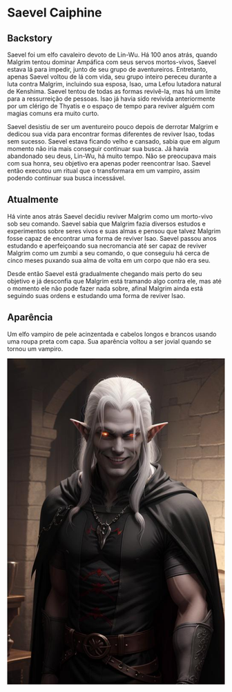 # Saevel Caiphine

## Backstory

Saevel foi um elfo cavaleiro devoto de Lin-Wu. Há 100 anos atrás, quando Malgrim tentou dominar Ampáfica com seus servos mortos-vivos, Saevel estava lá para impedir, junto de seu grupo de aventureiros. Entretanto, apenas Saevel voltou de lá com vida, seu grupo inteiro pereceu durante a luta contra Malgrim, incluindo sua esposa, Isao, uma Lefou lutadora natural de Kenshima. Saevel tentou de todas as formas revivê-la, mas há um limite para a ressurreição de pessoas. Isao já havia sido revivida anteriormente por um clérigo de Thyatis e o espaço de tempo para reviver alguém com magias comuns era muito curto.

Saevel desistiu de ser um aventureiro pouco depois de derrotar Malgrim e dedicou sua vida para encontrar formas diferentes de reviver Isao, todas sem sucesso. Saevel estava ficando velho e cansado, sabia que em algum momento não iria mais conseguir continuar sua busca. Já havia abandonado seu deus, Lin-Wu, há muito tempo. Não se preocupava mais com sua honra, seu objetivo era apenas poder reencontrar Isao. Saevel então executou um ritual que o transformara em um vampiro, assim podendo continuar sua busca incessável.

## Atualmente

Há vinte anos atrás Saevel decidiu reviver Malgrim como um morto-vivo sob seu comando. Saevel sabia que Malgrim fazia diversos estudos e experimentos sobre seres vivos e suas almas e pensou que talvez Malgrim fosse capaz de encontrar uma forma de reviver Isao. Saevel passou anos estudando e aperfeiçoando sua necromancia até ser capaz de reviver Malgrim como um zumbi a seu comando, o que conseguiu há cerca de cinco meses puxando sua alma de volta em um corpo que não era seu.

Desde então Saevel está gradualmente chegando mais perto do seu objetivo e já desconfia que Malgrim está tramando algo contra ele, mas até o momento ele não pode fazer nada sobre, afinal Malgrim ainda está seguindo suas ordens e estudando uma forma de reviver Isao.

## Aparência

Um elfo vampiro de pele acinzentada e cabelos longos e brancos usando uma roupa preta com capa. Sua aparência voltou a ser jovial quando se tornou um vampiro.

![Saevel Caiphine](../../../assets/images/saevel.jpeg)

